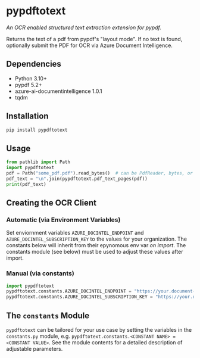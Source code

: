 # pypdftotext

*An OCR enabled structured text extraction extension for pypdf.*

Returns the text of a pdf from pypdf's "layout mode". If no text is found, optionally submit the PDF for OCR via Azure Document Intelligence.

## Dependencies

- Python 3.10+
- pypdf 5.2+
- azure-ai-documentintelligence 1.0.1
- tqdm

## Installation

```cmd
pip install pypdftotext
```

## Usage

```python
from pathlib import Path
import pypdftotext
pdf = Path("some_pdf.pdf").read_bytes()  # can be PdfReader, bytes, or io.BytesIO
pdf_text = "\n".join(pypdftotext.pdf_text_pages(pdf))
print(pdf_text)
```

## Creating the OCR Client

### Automatic (via Environment Variables)

Set enviornment variables `AZURE_DOCINTEL_ENDPOINT` and `AZURE_DOCINTEL_SUBSCRIPTION_KEY` to the values for your organization. The constants below will inherit from their epynomous env var *on import*. The constants module (see below) must be used to adjust these values after import.

### Manual (via constants)

```python
import pypdftotext
pypdftotext.constants.AZURE_DOCINTEL_ENDPOINT = "https://your.document-intelligence.endpoint/"
pypdftotext.constants.AZURE_DOCINTEL_SUBSCRIPTION_KEY = "https://your.document-intelligence.endpoint/"
```

## The `constants` Module

`pypdftotext` can be tailored for your use case by setting the variables in the `constants.py` module, e.g. `pypdftotext.constants.<CONSTANT NAME> = <CONSTANT VALUE>`. See the module contents for a detailed description of adjustable parameters.

